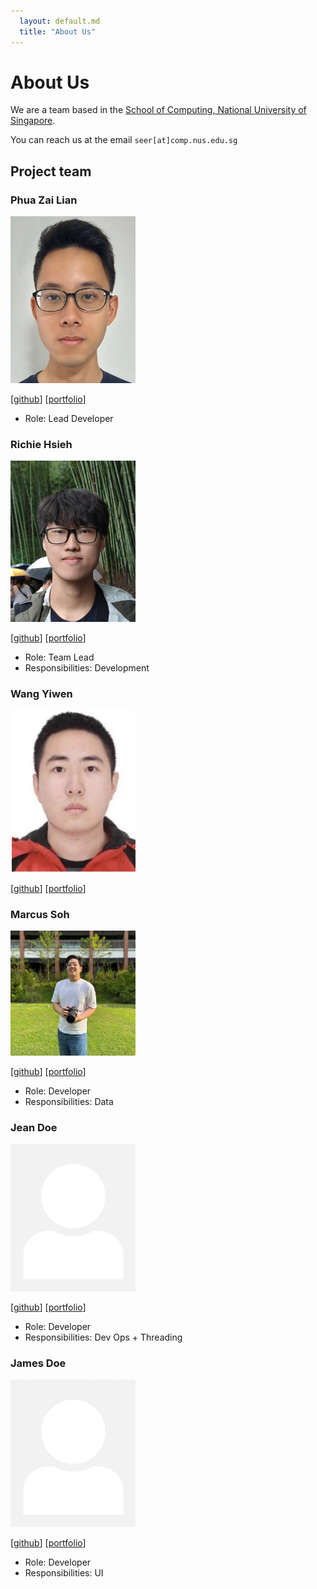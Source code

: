 ```yaml
---
  layout: default.md
  title: "About Us"
---
```


# About Us

We are a team based in the [School of Computing, National University of Singapore](http://www.comp.nus.edu.sg).

You can reach us at the email `seer[at]comp.nus.edu.sg`

## Project team

### Phua Zai Lian

<img src="images/pzl111.png" width="200px">

[[github](https://github.com/pzl111)]
[[portfolio](team/pzl111.md)]

* Role: Lead Developer

### Richie Hsieh

<img src="images/richiehx.png" width="200px">

[[github](http://github.com/richiehx)]
[[portfolio](team/richiehx.md)]

* Role: Team Lead
* Responsibilities: Development

### Wang Yiwen

<img src="images/yiwen.png" width="200px">

[[github](http://github.com/yiwen101)]
[[portfolio](team/yiwen.md)]
### Marcus Soh

<img src="images/hollag.png" width="200px">

[[github](http://github.com/HollaG)] [[portfolio](team/marcus.md)]

* Role: Developer
* Responsibilities: Data

### Jean Doe

<img src="images/johndoe.png" width="200px">

[[github](http://github.com/johndoe)]
[[portfolio](team/johndoe.md)]

* Role: Developer
* Responsibilities: Dev Ops + Threading

### James Doe

<img src="images/johndoe.png" width="200px">

[[github](http://github.com/johndoe)]
[[portfolio](team/johndoe.md)]

* Role: Developer
* Responsibilities: UI
